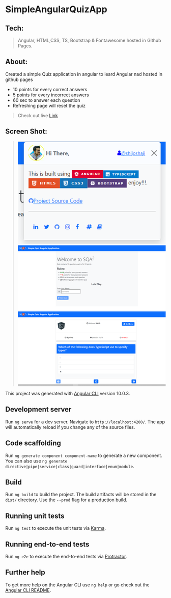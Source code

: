 # SimpleAngularQuizApp

## Tech:

> Angular, HTML,CSS, TS, Bootstrap & Fontawesome hosted in Github Pages.

## About:

Created a simple Quiz application in angular to leard Angular nad hosted in github pages
* 10 points for every correct answers
* 5 points for every incorrect answers
* 60 sec to answer each question
* Refreshing page will reset the quiz


> Check out live [Link](https://shijoshaji.github.io/simpleAngularQuizApp/)

## Screen Shot:

> <img src='appInfo/toast.PNG'>
> <img src='appInfo/Home.PNG'>
> <img src='appInfo/Questions.PNG'>

This project was generated with [Angular CLI](https://github.com/angular/angular-cli) version 10.0.3.

## Development server

Run `ng serve` for a dev server. Navigate to `http://localhost:4200/`. The app will automatically reload if you change any of the source files.

## Code scaffolding

Run `ng generate component component-name` to generate a new component. You can also use `ng generate directive|pipe|service|class|guard|interface|enum|module`.

## Build

Run `ng build` to build the project. The build artifacts will be stored in the `dist/` directory. Use the `--prod` flag for a production build.

## Running unit tests

Run `ng test` to execute the unit tests via [Karma](https://karma-runner.github.io).

## Running end-to-end tests

Run `ng e2e` to execute the end-to-end tests via [Protractor](http://www.protractortest.org/).

## Further help

To get more help on the Angular CLI use `ng help` or go check out the [Angular CLI README](https://github.com/angular/angular-cli/blob/master/README.md).
